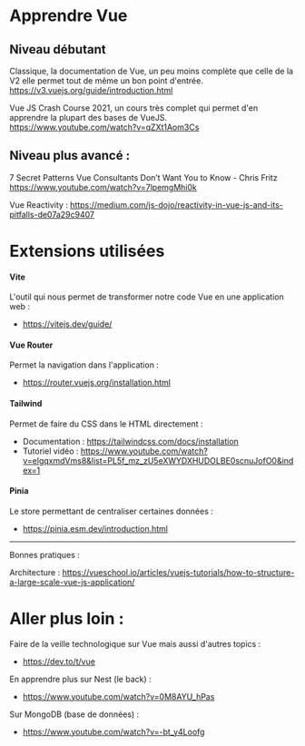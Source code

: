 # Apprendre Vue 

## Niveau débutant

Classique, la documentation de Vue, un peu moins complète que celle de la V2 elle permet tout de même un bon point d'entrée.
https://v3.vuejs.org/guide/introduction.html

Vue JS Crash Course 2021, un cours très complet qui permet d'en apprendre la plupart des bases de VueJS.
https://www.youtube.com/watch?v=qZXt1Aom3Cs

## Niveau plus avancé : 

7 Secret Patterns Vue Consultants Don’t Want You to Know - Chris Fritz
https://www.youtube.com/watch?v=7lpemgMhi0k

Vue Reactivity :
https://medium.com/js-dojo/reactivity-in-vue-js-and-its-pitfalls-de07a29c9407

# Extensions utilisées

####  Vite
L'outil qui nous permet de transformer notre code Vue en une application web : 
- https://vitejs.dev/guide/

#### Vue Router
Permet la navigation dans l'application : 
- https://router.vuejs.org/installation.html

#### Tailwind
Permet de faire du CSS dans le HTML directement : 
- Documentation : https://tailwindcss.com/docs/installation
- Tutoriel vidéo : https://www.youtube.com/watch?v=elgqxmdVms8&list=PL5f_mz_zU5eXWYDXHUDOLBE0scnuJofO0&index=1

#### Pinia 
Le store permettant de centraliser certaines données : 
- https://pinia.esm.dev/introduction.html

----------------------------------------------------------------------------------

Bonnes pratiques : 

Architecture : 
https://vueschool.io/articles/vuejs-tutorials/how-to-structure-a-large-scale-vue-js-application/

# Aller plus loin : 

Faire de la veille technologique sur Vue mais aussi d'autres topics : 
- https://dev.to/t/vue

En apprendre plus sur Nest (le back) :
- https://www.youtube.com/watch?v=0M8AYU_hPas

Sur MongoDB (base de données) :
- https://www.youtube.com/watch?v=-bt_y4Loofg
